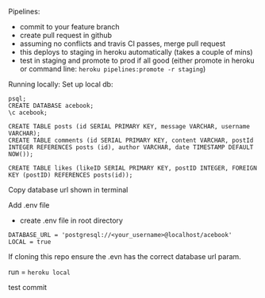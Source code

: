 Pipelines:
- commit to your feature branch
- create pull request in github
- assuming no conflicts and travis CI passes, merge pull request
- this deploys to staging in heroku automatically (takes a couple of mins)
- test in staging and promote to prod if all good (either promote in heroku or command line:
`heroku pipelines:promote -r staging`)

Running locally:
Set up local db:

```
psql;
CREATE DATABASE acebook;
\c acebook;

CREATE TABLE posts (id SERIAL PRIMARY KEY, message VARCHAR, username VARCHAR);
CREATE TABLE comments (id SERIAL PRIMARY KEY, content VARCHAR, postId INTEGER REFERENCES posts (id), author VARCHAR, date TIMESTAMP DEFAULT NOW());

CREATE TABLE likes (likeID SERIAL PRIMARY KEY, postID INTEGER, FOREIGN KEY (postID) REFERENCES posts(id));

```
Copy database url shown in terminal

Add .env file
- create .env file in root directory
```
DATABASE_URL = 'postgresql://<your_username>@localhost/acebook'
LOCAL = true
```
If cloning this repo ensure the .evn has the correct database url param.

run =  ```heroku local```

test commit
